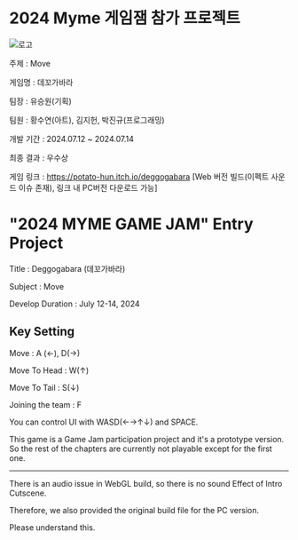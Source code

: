 <h1>2024 Myme 게임잼 참가 프로젝트</h1>

![로고](https://github.com/user-attachments/assets/3cb3a6d5-61c8-414c-ac12-f49206e105cd)

주제 : Move

게임명 : 데꼬가바라

팀장 : 유승원(기획)

팀원 : 황수연(아트), 김지헌, 박진규(프로그래밍)

개발 기간 : 2024.07.12 ~ 2024.07.14

최종 결과 : 우수상

게임 링크 : https://potato-hun.itch.io/deggogabara [Web 버전 빌드(이펙트 사운드 이슈 존재), 링크 내 PC버전 다운로드 가능]

<h1>"2024 MYME GAME JAM" Entry Project</h1>

Title : Deggogabara (데꼬가바라)

Subject : Move

Develop Duration : July 12-14, 2024

Key Setting
-------------------------------------------------------------------------------------------------------------------------

Move : A (←), D(→)

Move To Head : W(↑)

Move To Tail : S(↓)

Joining the team : F

You can control UI with WASD(←→↑↓) and SPACE.

This game is a Game Jam participation project and it's a prototype version. So the rest of the chapters are currently not playable except for the first one.

------------------------------------------------------------------------------------------------

There is an audio issue in WebGL build, so there is no sound Effect of Intro Cutscene.

Therefore, we also provided the original build file for the PC version. 

Please understand this.
